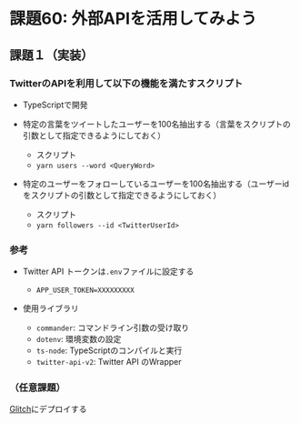 # 課題60: 外部APIを活用してみよう

## 課題１（実装）

### TwitterのAPIを利用して以下の機能を満たすスクリプト

- TypeScriptで開発
- 特定の言葉をツイートしたユーザーを100名抽出する（言葉をスクリプトの引数として指定できるようにしておく）
  - スクリプト
  - `yarn users --word <QueryWord>`

- 特定のユーザーをフォローしているユーザーを100名抽出する（ユーザーidをスクリプトの引数として指定できるようにしておく）
  - スクリプト
  - `yarn followers --id <TwitterUserId>`

### 参考

- Twitter API トークンは`.env`ファイルに設定する
  - `APP_USER_TOKEN=XXXXXXXXX`

- 使用ライブラリ
  - `commander`: コマンドライン引数の受け取り
  - `dotenv`: 環境変数の設定
  - `ts-node`: TypeScriptのコンパイルと実行
  - `twitter-api-v2`: Twitter API のWrapper
### （任意課題）

[Glitch](https://glitch.com/)にデプロイする
